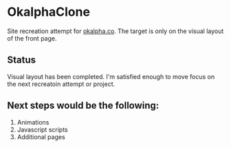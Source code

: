 # OkalphaClone
Site recreation attempt for [okalpha.co](https://www.okalpha.co/). The target is only on the visual layout of the front page. 

## Status
Visual layout has been completed. I'm satisfied enough to move focus on the next recreatoin attempt or project. 

## Next steps would be the following:
1. Animations
2. Javascript scripts
3. Additional pages
